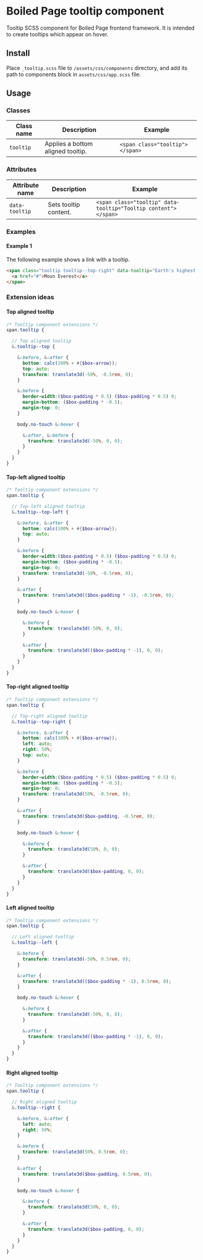 # Boiled Page tooltip component

Tooltip SCSS component for Boiled Page frontend framework. It is intended to create tooltips which appear on hover.

## Install

Place `_tooltip.scss` file to `/assets/css/components` directory, and add its path to components block in `assets/css/app.scss` file.

## Usage

### Classes

Class name | Description | Example
---------- | ----------- | -------
`tooltip` | Applies a bottom aligned tooltip. | `<span class="tooltip"></span>`

### Attributes
Attribute name | Description | Example
---------- | ----------- | -------
`data-tooltip` | Sets tooltip content. | `<span class="tooltip" data-tooltip="Tooltip content"></span>`

### Examples

#### Example 1

The following example shows a link with a tooltip.

```html
<span class="tooltip tooltip--top-right" data-tooltip="Earth's highest mountain">
  <a href="#">Moun Everest</a>
</span>
```

### Extension ideas

#### Top aligned tooltip

```scss
/* Tooltip component extensions */
span.tooltip {

  // Top aligned tooltip
  &.tooltip--top {

    &:before, &:after {
      bottom: calc(100% + #{$box-arrow});
      top: auto;
      transform: translate3d(-50%, -0.5rem, 0);
    }

    &:before {
      border-width:($box-padding * 0.5) ($box-padding * 0.5) 0;
      margin-bottom: ($box-padding * -0.5);
      margin-top: 0;
    }

    body.no-touch &:hover {

      &:after, &:before {
        transform: translate3d(-50%, 0, 0);
      }
    }
  }
}
```

#### Top-left aligned tooltip

```scss
/* Tooltip component extensions */
span.tooltip {

  // Top-left aligned tooltip
  &.tooltip--top-left {

    &:before, &:after {
      bottom: calc(100% + #{$box-arrow});
      top: auto;
    }

    &:before {
      border-width:($box-padding * 0.5) ($box-padding * 0.5) 0;
      margin-bottom: ($box-padding * -0.5);
      margin-top: 0;
      transform: translate3d(-50%, -0.5rem, 0);
    }

    &:after {
      transform: translate3d(($box-padding * -1), -0.5rem, 0);
    }

    body.no-touch &:hover {

      &:before {
        transform: translate3d(-50%, 0, 0);
      }

      &:after {
        transform: translate3d(($box-padding * -1), 0, 0);
      }
    }
  }
}
```

#### Top-right aligned tooltip

```scss
/* Tooltip component extensions */
span.tooltip {

  // Top-right aligned tooltip
  &.tooltip--top-right {

    &:before, &:after {
      bottom: calc(100% + #{$box-arrow});
      left: auto;
      right: 50%;
      top: auto;
    }

    &:before {
      border-width:($box-padding * 0.5) ($box-padding * 0.5) 0;
      margin-bottom: ($box-padding * -0.5);
      margin-top: 0;
      transform: translate3d(50%, -0.5rem, 0);
    }

    &:after {
      transform: translate3d($box-padding, -0.5rem, 0);
    }

    body.no-touch &:hover {

      &:before {
        transform: translate3d(50%, 0, 0);
      }

      &:after {
        transform: translate3d($box-padding, 0, 0);
      }
    }
  }
}
```

#### Left aligned tooltip

```scss
/* Tooltip component extensions */
span.tooltip {

  // Left aligned tooltip
  &.tooltip--left {

    &:before {
      transform: translate3d(-50%, 0.5rem, 0);
    }

    &:after {
      transform: translate3d(($box-padding * -1), 0.5rem, 0);
    }

    body.no-touch &:hover {

      &:before {
        transform: translate3d(-50%, 0, 0);
      }

      &:after {
        transform: translate3d(($box-padding * -1), 0, 0);
      }
    }
  }
}
```

#### Right aligned tooltip

```scss
/* Tooltip component extensions */
span.tooltip {

  // Right aligned tooltip
  &.tooltip--right {

    &:before, &:after {
      left: auto;
      right: 50%;
    }

    &:before {
      transform: translate3d(50%, 0.5rem, 0);
    }

    &:after {
      transform: translate3d($box-padding, 0.5rem, 0);
    }

    body.no-touch &:hover {

      &:before {
        transform: translate3d(50%, 0, 0);
      }

      &:after {
        transform: translate3d($box-padding, 0, 0);
      }
    }
  }
}
```
